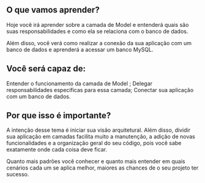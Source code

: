 ## O que vamos aprender?

Hoje você irá aprender sobre a camada de Model e entenderá quais são suas responsabilidades e como ela se relaciona com o banco de dados.

Além disso, você verá como realizar a conexão da sua aplicação com um banco de dados e aprenderá a acessar um banco MySQL.

## Você será capaz de:

Entender o funcionamento da camada de Model ;
Delegar responsabilidades específicas para essa camada;
Conectar sua aplicação com um banco de dados.

## Por que isso é importante?

A intenção desse tema é iniciar sua visão arquitetural. Além disso, dividir sua aplicação em camadas facilita muito a manutenção, a adição de novas funcionalidades e a organização geral do seu código, pois você sabe exatamente onde cada coisa deve ficar.

Quanto mais padrões você conhecer e quanto mais entender em quais cenários cada um se aplica melhor, maiores as chances de o seu projeto ter sucesso.
